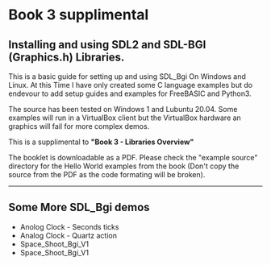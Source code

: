 # Book 3 supplimental
## Installing and using SDL2 and SDL-BGI (Graphics.h) Libraries.

This is a basic guide for setting up and using SDL_Bgi On Windows and Linux. At this Time I have only created some C language examples but do endevour to add setup guides and examples for FreeBASIC and Python3.

The source has been tested on Windows 1 and Lubuntu 20.04. Some examples will run in a VirtualBox client but the VirtualBox hardware an graphics will fail for more complex demos.

This is a supplimental to **"Book 3 - Libraries Overview"**

The booklet is downloadable as a PDF. Please check the "example source" directory for the Hello World examples from the book (Don't copy the source from the PDF as the code formating will be broken).

---
## Some More SDL_Bgi demos  

- Anolog Clock - Seconds ticks  
- Analog Clock - Quartz action  
- Space_Shoot_Bgi_V1  
- Space_Shoot_Bgi_V1  
